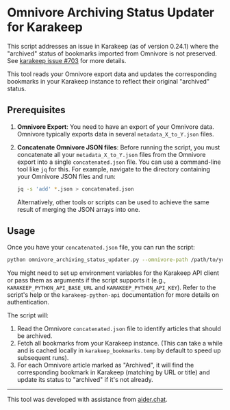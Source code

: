 # Omnivore Archiving Status Updater for Karakeep

This script addresses an issue in Karakeep (as of version 0.24.1) where the "archived" status of bookmarks imported from Omnivore is not preserved. See [karakeep issue #703](https://github.com/karakeep-app/karakeep/issues/703) for more details.

This tool reads your Omnivore export data and updates the corresponding bookmarks in your Karakeep instance to reflect their original "archived" status.

## Prerequisites

1.  **Omnivore Export**: You need to have an export of your Omnivore data. Omnivore typically exports data in several `metadata_X_to_Y.json` files.
2.  **Concatenate Omnivore JSON files**: Before running the script, you must concatenate all your `metadata_X_to_Y.json` files from the Omnivore export into a single `concatenated.json` file. You can use a command-line tool like `jq` for this. For example, navigate to the directory containing your Omnivore JSON files and run:

    ```bash
    jq -s 'add' *.json > concatenated.json
    ```

    Alternatively, other tools or scripts can be used to achieve the same result of merging the JSON arrays into one.

## Usage

Once you have your `concatenated.json` file, you can run the script:

```bash
python omnivore_archiving_status_updater.py --omnivore-path /path/to/your/concatenated.json
```

You might need to set up environment variables for the Karakeep API client or pass them as arguments if the script supports it (e.g., `KARAKEEP_PYTHON_API_BASE_URL` and `KARAKEEP_PYTHON_API_KEY`). Refer to the script's help or the `karakeep-python-api` documentation for more details on authentication.

The script will:
1. Read the Omnivore `concatenated.json` file to identify articles that should be archived.
2. Fetch all bookmarks from your Karakeep instance. (This can take a while and is cached locally in `karakeep_bookmarks.temp` by default to speed up subsequent runs).
3. For each Omnivore article marked as "Archived", it will find the corresponding bookmark in Karakeep (matching by URL or title) and update its status to "archived" if it's not already.

---
This tool was developed with assistance from [aider.chat](https://github.com/Aider-AI/aider/).
